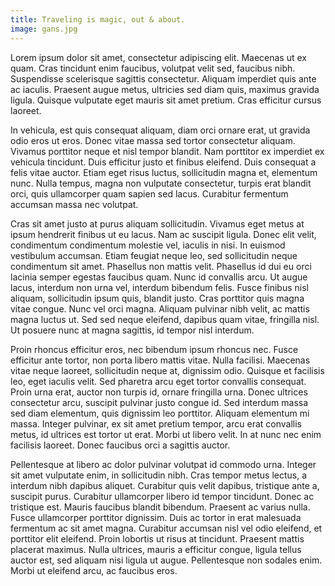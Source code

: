 ```yaml
---
title: Traveling is magic, out & about.
image: gans.jpg
---
```


Lorem ipsum dolor sit amet, consectetur adipiscing elit. Maecenas ut ex quam. Cras tincidunt enim faucibus, volutpat velit sed, faucibus nibh. Suspendisse scelerisque sagittis consectetur. Aliquam imperdiet quis ante ac iaculis. Praesent augue metus, ultricies sed diam quis, maximus gravida ligula. Quisque vulputate eget mauris sit amet pretium. Cras efficitur cursus laoreet.

In vehicula, est quis consequat aliquam, diam orci ornare erat, ut gravida odio eros ut eros. Donec vitae massa sed tortor consectetur aliquam. Vivamus porttitor neque et nisl tempor blandit. Nam porttitor ex imperdiet ex vehicula tincidunt. Duis efficitur justo et finibus eleifend. Duis consequat a felis vitae auctor. Etiam eget risus luctus, sollicitudin magna et, elementum nunc. Nulla tempus, magna non vulputate consectetur, turpis erat blandit orci, quis ullamcorper quam sapien sed lacus. Curabitur fermentum accumsan massa nec volutpat.

Cras sit amet justo at purus aliquam sollicitudin. Vivamus eget metus at ipsum hendrerit finibus ut eu lacus. Nam ac suscipit ligula. Donec elit velit, condimentum condimentum molestie vel, iaculis in nisi. In euismod vestibulum accumsan. Etiam feugiat neque leo, sed sollicitudin neque condimentum sit amet. Phasellus non mattis velit. Phasellus id dui eu orci lacinia semper egestas faucibus quam. Nunc id convallis arcu. Ut augue lacus, interdum non urna vel, interdum bibendum felis. Fusce finibus nisl aliquam, sollicitudin ipsum quis, blandit justo. Cras porttitor quis magna vitae congue. Nunc vel orci magna. Aliquam pulvinar nibh velit, ac mattis magna luctus ut. Sed sed neque eleifend, dapibus quam vitae, fringilla nisl. Ut posuere nunc at magna sagittis, id tempor nisl interdum.

Proin rhoncus efficitur eros, nec bibendum ipsum rhoncus nec. Fusce efficitur ante tortor, non porta libero mattis vitae. Nulla facilisi. Maecenas vitae neque laoreet, sollicitudin neque at, dignissim odio. Quisque et facilisis leo, eget iaculis velit. Sed pharetra arcu eget tortor convallis consequat. Proin urna erat, auctor non turpis id, ornare fringilla urna. Donec ultrices consectetur arcu, suscipit pulvinar justo congue id. Sed interdum massa sed diam elementum, quis dignissim leo porttitor. Aliquam elementum mi massa. Integer pulvinar, ex sit amet pretium tempor, arcu erat convallis metus, id ultrices est tortor ut erat. Morbi ut libero velit. In at nunc nec enim facilisis laoreet. Donec faucibus orci a sagittis auctor.

Pellentesque at libero ac dolor pulvinar volutpat id commodo urna. Integer sit amet vulputate enim, in sollicitudin nibh. Cras tempor metus lectus, a interdum nibh dapibus aliquet. Curabitur quis velit dapibus, tristique ante a, suscipit purus. Curabitur ullamcorper libero id tempor tincidunt. Donec ac tristique est. Mauris faucibus blandit bibendum. Praesent ac varius nulla. Fusce ullamcorper porttitor dignissim. Duis ac tortor in erat malesuada fermentum ac sit amet magna. Curabitur accumsan nisl vel odio eleifend, et porttitor elit eleifend. Proin lobortis ut risus at tincidunt. Praesent mattis placerat maximus. Nulla ultrices, mauris a efficitur congue, ligula tellus auctor est, sed aliquam nisi ligula ut augue. Pellentesque non sodales enim. Morbi ut eleifend arcu, ac faucibus eros. 